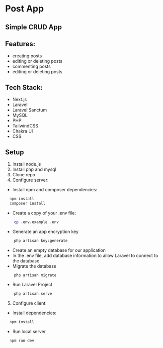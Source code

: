 # Post App
## Simple CRUD App

## Features:
* creating posts
* editing or deleting posts
* commenting posts
* editing or deleting posts

## Tech Stack:
* Next.js
* Laravel
* Laravel Sanctum
* MySQL
* PHP
* TailwindCSS
* Chakra UI
* CSS

## Setup
1. Install node.js
2. Install php and mysql
3. Clone repo
4. Configure server:
* Install npm and composer dependencies:
```bash
  npm install
  composer install
```
* Create a copy of your .env file:

```bash
    cp .env.example .env
```

* Generate an app encryption key

```bash
    php artisan key:generate
```

* Create an empty database for our application
* In the .env file, add database information to allow Laravel to connect to the database
* Migrate the database

```bash
    php artisan migrate
```

* Run Laravel Project

```bash
    php artisan serve
```
5. Configure client:
* Install dependencies:
```bash
  npm install 
```
* Run local server
```bash
  npm run dev 
```